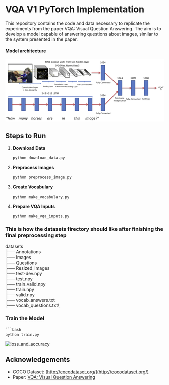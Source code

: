 # VQA V1 PyTorch Implementation

This repository contains the code and data necessary to replicate the experiments from the paper VQA: Visual Question Answering. The aim is to develop a model capable of answering questions about images, similar to the system presented in the paper.
#### **Model architecture**
![model](./setup/vqa_architecture.png)
## Steps to Run

1. **Download Data**
   ```bash
   python download_data.py
2. **Preprocess Images**
    ```bash
    python preprocess_image.py
3. **Create Vocabulary**
    ```bash
    python make_vocabulary.py
4. **Prepare VQA Inputs**
    ```bash
    python make_vqa_inputs.py
    
### This is how the datasets firectory should like after finishing the final preprocessing step
datasets\
├── Annotations\
├── Images\
├── Questions\
├── Resized_Images\
├── test-dev.npy\
├── test.npy\
├── train_valid.npy\
├── train.npy\
├── valid.npy\
├── vocab_answers.txt\
├── vocab_questions.txt\

### **Train the Model**
    ```bash
    python train.py


![loss_and_accuracy](./loss_and_acc.png)

## **Acknowledgements**

- COCO Dataset: [http://cocodataset.org/](http://cocodataset.org/)
- Paper: [VQA: Visual Question Answering](https://arxiv.org/pdf/1505.00468)




